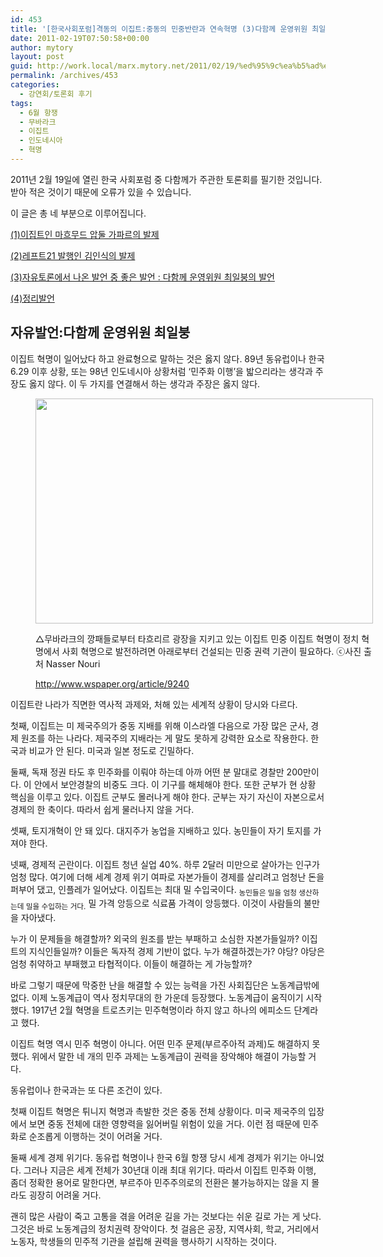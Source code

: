 ```yaml
---
id: 453
title: '[한국사회포럼]격동의 이집트:중동의 민중반란과 연속혁명 (3)다함께 운영위원 최일붕 자유발언'
date: 2011-02-19T07:50:58+00:00
author: mytory
layout: post
guid: http://work.local/marx.mytory.net/2011/02/19/%ed%95%9c%ea%b5%ad%ec%82%ac%ed%9a%8c%ed%8f%ac%eb%9f%bc%ea%b2%a9%eb%8f%99%ec%9d%98-%ec%9d%b4%ec%a7%91%ed%8a%b8%ec%a4%91%eb%8f%99%ec%9d%98-%eb%af%bc%ec%a4%91%eb%b0%98%eb%9e%80%ea%b3%bc-%ec%97%b0-3/
permalink: /archives/453
categories:
  - 강연회/토론회 후기
tags:
  - 6월 항쟁
  - 무바라크
  - 이집트
  - 인도네시아
  - 혁명
---
```

2011년 2월 19일에 열린 한국 사회포럼 중 다함께가 주관한 토론회를 필기한 것입니다. 받아 적은 것이기 때문에 오류가 있을 수 있습니다.

이 글은 총 네 부분으로 이루어집니다.

<a href="/191" target="_blank">(1)이집트인 마흐무드 압둘 가파르의 발제</a>

<a href="/192" target="_blank">(2)레프트21 발행인 김인식의 발제</a>

<a href="/193" target="_blank">(3)자유토론에서 나온 발언 중 좋은 발언 : 다함께 운영위원 최일붕의 발언</a>

<a href="/194" target="_blank">(4)정리발언</a>

## 자유발언:다함께 운영위원 최일붕

이집트 혁명이 일어났다 하고 완료형으로 말하는 것은 옳지 않다. 89년 동유럽이나 한국 6.29 이후 상황, 또는 98년 인도네시아 상황처럼 &#8216;민주화 이행&#8217;을 밟으리라는 생각과 주장도 옳지 않다. 이 두 가지를 연결해서 하는 생각과 주장은 옳지 않다.<figure style="width: 540px" class="wp-caption aligncenter">

<img src="http://work.local/marx.mytory.net/wp-content/uploads/1/cfile6.uf.112994544D5F7629223639.jpg" width="540" height="360" alt="" filename="cfile6.uf.112994544D5F7629223639.jpg" filemime="" /><figcaption class="wp-caption-text">△무바라크의 깡패들로부터 타흐리르 광장을 지키고 있는 이집트 민중 이집트 혁명이 정치 혁명에서 사회 혁명으로 발전하려면 아래로부터 건설되는 민중 권력 기관이 필요하다. ⓒ사진 출처 Nasser Nouri
   
http://www.wspaper.org/article/9240</figcaption></figure> 

이집트란 나라가 직면한 역사적 과제와, 처해 있는 세계적 상황이 당시와 다르다.

첫째, 이집트는 미 제국주의가 중동 지배를 위해 이스라엘 다음으로 가장 많은 군사, 경제 원조를 하는 나라다. 제국주의 지배라는 게 말도 못하게 강력한 요소로 작용한다. 한국과 비교가 안 된다. 미국과 일본 정도로 긴밀하다.

둘째, 독재 정권 타도 후 민주화를 이뤄야 하는데 아까 어떤 분 말대로 경찰만 200만이다. 이 안에서 보안경찰의 비중도 크다. 이 기구를 해체해야 한다. 또한 군부가 현 상황 핵심을 이루고 있다. 이집트 군부도 몰러나게 해야 한다. 군부는 자기 자신이 자본으로서 경제의 한 축이다. 따라서 쉽게 물러나지 않을 거다.

셋째, 토지개혁이 안 돼 있다. 대지주가 농업을 지배하고 있다. 농민들이 자기 토지를 가져야 한다.

넷째, 경제적 곤란이다. 이집트 청년 실업 40%. 하루 2달러 미만으로 살아가는 인구가 엄청 많다. 여기에 더해 세계 경제 위기 여파로 자본가들이 경제를 살리려고 엄청난 돈을 퍼부어 댔고, 인플레가 일어났다. 이집트는 최대 밀 수입국이다. <sub>농민들은 밀을 엄청 생산하는데 밀을 수입하는 거다.</sub> 밀 가격 앙등으로 식료품 가격이 앙등했다. 이것이 사람들의 불만을 자아냈다.

누가 이 문제들을 해결할까? 외국의 원조를 받는 부패하고 소심한 자본가들일까? 이집트의 지식인들일까? 이들은 독자적 경제 기반이 없다. 누가 해결하겠는가? 야당? 야당은 엄청 취약하고 부패했고 타협적이다. 이들이 해결하는 게 가능할까?

바로 그렇기 때문에 막중한 난을 해결할 수 있는 능력을 가진 사회집단은 노동계급밖에 없다. 이제 노동계급이 역사 정치무대의 한 가운데 등장했다. 노동계급이 움직이기 시작했다. 1917년 2월 혁명을 트로츠키는 민주혁명이라 하지 않고 하나의 에피소드 단계라고 했다.

이집트 혁명 역시 민주 혁명이 아니다. 어떤 민주 문제(부르주아적 과제)도 해결하지 못했다. 위에서 말한 네 개의 민주 과제는 노동계급이 권력을 장악해야 해결이 가능할 거다.

동유럽이나 한국과는 또 다른 조건이 있다.

첫째 이집트 혁명은 튀니지 혁명과 촉발한 것은 중동 전체 상황이다. 미국 제국주의 입장에서 보면 중동 전체에 대한 영향력을 잃어버릴 위험이 있을 거다. 이런 점 때문에 민주화로 순조롭게 이행하는 것이 어려울 거다.

둘째 세계 경제 위기다. 동유럽 혁명이나 한국 6월 항쟁 당시 세계 경제가 위기는 아니었다. 그러나 지금은 세계 전체가 30년대 이래 최대 위기다. 따라서 이집트 민주화 이행, 좀더 정확한 용어로 말한다면, 부르주아 민주주의로의 전환은 불가능하지는 않을 지 몰라도 굉장히 어려울 거다.

괜히 많은 사람이 죽고 고통을 겪을 어려운 길을 가는 것보다는 쉬운 길로 가는 게 낫다. 그것은 바로 노동계급의 정치권력 장악이다. 첫 걸음은 공장, 지역사회, 학교, 거리에서 노동자, 학생들의 민주적 기관을 설립해 권력을 행사하기 시작하는 것이다.
